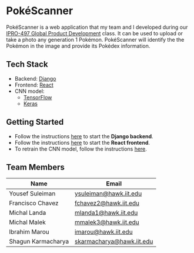 # PokéScanner
PokéScanner is a web application that my team and I developed during our [IPRO-497 Global Product Development](https://www.iit.edu/academics/active-learning/ipro) class. It can be used to upload or take a photo any generation 1 Pokémon. PokéScanner will identify the the Pokémon in the image and provide its Pokédex information. 

## Tech Stack

- Backend: [Django](https://docs.djangoproject.com/en/5.0/)
- Frontend: [React](https://react.dev/reference/react)
- CNN model:
  - [TensorFlow](https://www.tensorflow.org/api_docs)
  - [Keras](https://keras.io/api/)

## Getting Started

- Follow the instructions [here](DjangoServer/README.md) to start the **Django backend**.
- Follow the instructions [here](ReactJS/README.md) to start the **React frontend**.
- To retrain the CNN model, follow the instructions [here](CNN/README.md).

## Team Members

| Name               | Email                     |
| ------------------ | ------------------------- |
| Yousef Suleiman    | ysuleiman@hawk.iit.edu    |
| Francisco Chavez   | fchavez2@hawk.iit.edu     |
| Michal Landa       | mlanda1@hawk.iit.edu      |
| Michal Malek       | mmalek3@hawk.iit.edu      |
| Ibrahim Marou      | imarou@hawk.iit.edu       |
| Shagun Karmacharya | skarmacharya@hawk.iit.edu |
